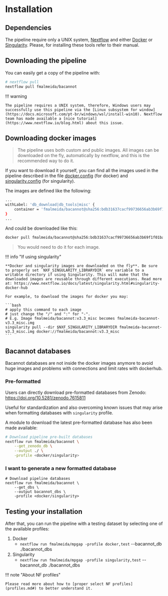 # Installation

## Dependencies

The pipeline require only a UNIX system, [Nextflow](https://www.nextflow.io/docs/latest/index.html#) and either [Docker](https://www.docker.com/) or [Singularity](https://sylabs.io/docs/). Please, for installing these tools refer to their manual.

## Downloading the pipeline

You can easily get a copy of the pipeline with:

```bash
# nextflow pull
nextflow pull fmalmeida/bacannot
```

!!! warning
    
    The pipeline requires a UNIX system, therefore, Windows users may successfully use this pipeline via the [Linux subsystem for window](https://docs.microsoft.com/pt-br/windows/wsl/install-win10). Nextflow team has made available a [nice tutorial](https://www.nextflow.io/blog.html) about this issue.

## Downloading docker images

> The pipeline uses both custom and public images.
> All images can be downloaded on the fly, automatically by nextflow, and this is the recommended way to do it.

If you want to download it yourself, you can find all the images used in the pipeline described in the file [docker.config](https://github.com/fmalmeida/bacannot/blob/master/conf/docker.config) (for docker) and [singularity.config](https://github.com/fmalmeida/bacannot/blob/master/conf/singularity.config) (for singularity).

The images are defined like the following:

```bash
...
withLabel: 'db_download|db_tools|misc' {
    container = 'fmalmeida/bacannot@sha256:bdb31637cacf99736656ab3b69f1f01ba1b5eb026771d5c266b4c84e96153057'
}
...
```

And could be downloaded like this:

```bash
docker pull fmalmeida/bacannot@sha256:bdb31637cacf99736656ab3b69f1f01ba1b5eb026771d5c266b4c84e96153057
```

> You would need to do it for each image.

!!! info "If using singularity"

    **Docker and singularity images are downloaded on the fly**. Be sure to properly set `NXF_SINGULARITY_LIBRARYDIR` env variable to a writable directory if using Singularity. This will make that the downloaded images are reusable through different executions. Read more at: https://www.nextflow.io/docs/latest/singularity.html#singularity-docker-hub

    For example, to download the images for docker you may:

    ```bash
    # apply this command to each image
    # just change the "/" and ":" for "-".
    # E.g. Image fmalmeida/bacannot:v3.3_misc becomes fmalmeida-bacannot-v3.3_misc.img
    singularity pull --dir $NXF_SINGULARITY_LIBRARYDIR fmalmeida-bacannot-v3.3_misc.img docker://fmalmeida/bacannot:v3.3_misc
    ```

## Bacannot databases

Bacannot databases are not inside the docker images anymore to avoid huge images and problems with connections and limit rates with dockerhub.

### Pre-formatted

Users can directly download pre-formatted databases from Zenodo: https://doi.org/10.5281/zenodo.7615811

Useful for standardization and also overcoming known issues that may arise when formatting databases with `singularity` profile.

A module to download the latest pre-formatted database has also been made available:

```bash
# Download pipeline pre-built databases
nextflow run fmalmeida/bacannot \
    --get_zenodo_db \
    --output ./ \
    -profile <docker/singularity>
```

### I want to generate a new formatted database

```{bash .annotate hl_lines="5"}
# Download pipeline databases
nextflow run fmalmeida/bacannot \
    --get_dbs \
    --output bacannot_dbs \
    -profile <docker/singularity>
```

## Testing your installation

After that, you can run the pipeline with a testing dataset by selecting one of the available profiles: 

1. Docker
    * `nextflow run fmalmeida/mpgap -profile docker,test` --bacannot_db ./bacannot_dbs
2. Singularity
    * `nextflow run fmalmeida/mpgap -profile singularity,test` --bacannot_db ./bacannot_dbs

!!! note "About NF profiles"

    Please read more about how to [proper select NF profiles](profiles.md#) to better understand it.
